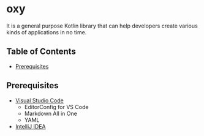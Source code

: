 # oxy
It is a general purpose Kotlin library that can help developers create various kinds of applications in no time.

## Table of Contents
- [Prerequisites](https://github.com/ii887522/oxy#prerequisites)

## Prerequisites
- [Visual Studio Code](https://code.visualstudio.com/)
  - EditorConfig for VS Code
  - Markdown All in One
  - YAML
- [IntelliJ IDEA](https://www.jetbrains.com/idea/)
